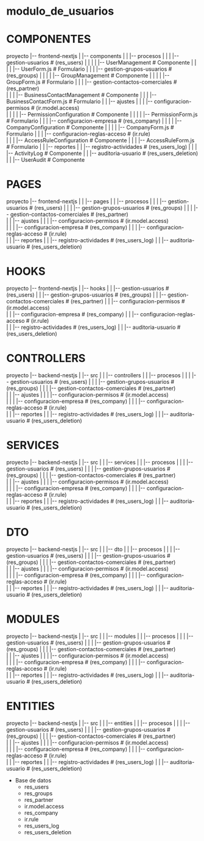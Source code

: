 # modulo_de_usuarios

# COMPONENTES
proyecto
|-- frontend-nextjs
|   |-- components
|   |   |-- procesos
|   |   |   |-- gestion-usuarios                            # (res_users) 
|   |   |   |   |-- UserManagement                          # Componente
|   |   |   |   |-- UserForm.js                             # Formulario
|   |   |   |-- gestion-grupos-usuarios                     # (res_groups)
|   |   |   |   |-- GroupManagement                         # Componente
|   |   |   |   |-- GroupForm.js                            # Formulario
|   |   |   |-- gestion-contactos-comerciales               # (res_partner)  
|   |   |       |-- BusinessContactManagement               # Componente
|   |   |       |-- BusinessContactForm.js                  # Formulario
|   |   |-- ajustes
|   |   |   |-- configuracion-permisos                      # (ir.model.access)   
|   |   |   |   |-- PermissionConfiguration                 # Componente
|   |   |   |   |-- PermissionForm.js                       # Formulario
|   |   |   |-- configuracion-empresa                       # (res_company)
|   |   |   |   |-- CompanyConfiguration                    # Componente
|   |   |   |   |-- CompanyForm.js                          # Formulario
|   |   |   |-- configuracion-reglas-acceso                 # (ir.rule)    
|   |   |       |-- AccessRuleConfiguration                 # Componente
|   |   |       |-- AccessRuleForm.js                       # Formulario
|   |   |-- reportes
|   |       |-- registro-actividades                       # (res_users_log)
|   |       |   |-- ActivityLog                            # Componente
|   |       |-- auditoria-usuario                          # (res_users_deletion)
|   |           |-- UserAudit                              # Componente 


# PAGES 
proyecto
|-- frontend-nextjs
|   |     |-- pages
|   |           |-- procesos
|   |           |   |-- gestion-usuarios                   # (res_users) 
|   |           |   |-- gestion-grupos-usuarios                      # (res_groups)
|   |           |   |-- gestion-contactos-comerciales      # (res_partner)  
|   |           |-- ajustes
|   |           |   |-- configuracion-permisos            # (ir.model.access)   
|   |           |   |-- configuracion-empresa             # (res_company)
|   |           |   |-- configuracion-reglas-acceso       # (ir.rule)     
|   |           |-- reportes
|   |               |-- registro-actividades             # (res_users_log)
|   |               |-- auditoria-usuario                # (res_users_deletion) 

# HOOKS 
proyecto
|-- frontend-nextjs
|   |-- hooks
 |           |   |-- gestion-usuarios                   # (res_users) 
|            |   |-- gestion-grupos-usuarios                         # (res_groups)
|            |   |-- gestion-contactos-comerciales      # (res_partner) 
|            |   |-- configuracion-permisos             # (ir.model.access)   
|            |   |-- configuracion-empresa              # (res_company)
|            |   |-- configuracion-reglas-acceso        # (ir.rule)     
|            |   |-- registro-actividades               # (res_users_log)
|            |   |-- auditoria-usuario                  # (res_users_deletion) 

# CONTROLLERS   
proyecto
|-- backend-nestjs
|   |-- src
|   |   |-- controllers
|   |           |-- procesos
|   |           |   |-- gestion-usuarios                   # (res_users) 
|   |           |   |-- gestion-grupos-usuarios                      # (res_groups)
|   |           |   |-- gestion-contactos-comerciales      # (res_partner)  
|   |           |-- ajustes
|   |           |   |-- configuracion-permisos            # (ir.model.access)   
|   |           |   |-- configuracion-empresa             # (res_company)
|   |           |   |-- configuracion-reglas-acceso       # (ir.rule)     
|   |           |-- reportes
|   |               |-- registro-actividades             # (res_users_log)
|   |               |-- auditoria-usuario                # (res_users_deletion) 


# SERVICES  
proyecto
|-- backend-nestjs
|   |-- src
|   |   |-- services
|   |           |-- procesos
|   |           |   |-- gestion-usuarios                   # (res_users) 
|   |           |   |-- gestion-grupos-usuarios                      # (res_groups)
|   |           |   |-- gestion-contactos-comerciales      # (res_partner)  
|   |           |-- ajustes
|   |           |   |-- configuracion-permisos            # (ir.model.access)   
|   |           |   |-- configuracion-empresa             # (res_company)
|   |           |   |-- configuracion-reglas-acceso       # (ir.rule)     
|   |           |-- reportes
|   |               |-- registro-actividades             # (res_users_log)
|   |               |-- auditoria-usuario                # (res_users_deletion) 


# DTO  
proyecto
|-- backend-nestjs
|   |-- src
|   |   |-- dto
|   |           |-- procesos
|   |           |   |-- gestion-usuarios                   # (res_users) 
|   |           |   |-- gestion-grupos-usuarios                      # (res_groups)
|   |           |   |-- gestion-contactos-comerciales      # (res_partner)  
|   |           |-- ajustes
|   |           |   |-- configuracion-permisos            # (ir.model.access)   
|   |           |   |-- configuracion-empresa             # (res_company)
|   |           |   |-- configuracion-reglas-acceso       # (ir.rule)     
|   |           |-- reportes
|   |               |-- registro-actividades             # (res_users_log)
|   |               |-- auditoria-usuario                # (res_users_deletion) 

# MODULES  
proyecto
|-- backend-nestjs
|   |-- src
|   |   |-- modules
|   |           |-- procesos
|   |           |   |-- gestion-usuarios                   # (res_users) 
|   |           |   |-- gestion-grupos-usuarios                        # (res_groups)
|   |           |   |-- gestion-contactos-comerciales      # (res_partner)  
|   |           |-- ajustes
|   |           |   |-- configuracion-permisos            # (ir.model.access)   
|   |           |   |-- configuracion-empresa             # (res_company)
|   |           |   |-- configuracion-reglas-acceso       # (ir.rule)     
|   |           |-- reportes
|   |               |-- registro-actividades             # (res_users_log)
|   |               |-- auditoria-usuario                # (res_users_deletion) 

# ENTITIES 
proyecto
|-- backend-nestjs
|   |-- src
|   |   |-- entities
|   |           |-- procesos
|   |           |   |-- gestion-usuarios                   # (res_users) 
|   |           |   |-- gestion-grupos-usuarios                      # (res_groups)
|   |           |   |-- gestion-contactos-comerciales      # (res_partner)  
|   |           |-- ajustes
|   |           |   |-- configuracion-permisos            # (ir.model.access)   
|   |           |   |-- configuracion-empresa             # (res_company)
|   |           |   |-- configuracion-reglas-acceso       # (ir.rule)     
|   |           |-- reportes
|   |               |-- registro-actividades              # (res_users_log)
|   |               |-- auditoria-usuario                 # (res_users_deletion) 

- Base de datos
  - res_users
  - res_groups
  - res_partner
  - ir.model.access
  - res_company
  - ir.rule
  - res_users_log
  - res_users_deletion

 
